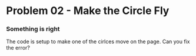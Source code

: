# Problem 02 - Make the Circle Fly

### Something is right
The code is setup to make one of the cirlces move on the page. Can you fix the error?
